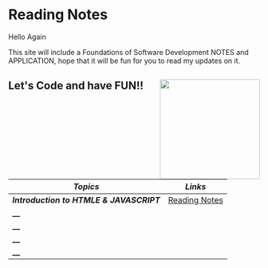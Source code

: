 # Reading Notes

Hello Again

This site will include a Foundations of Software Development NOTES and APPLICATION, hope that it will be fun for you to read my updates on it. 

## Let's Code and have FUN!!   <img align="right" width="200" height="200" src="https://jorginazario.github.io/letscode/img/webdevelopment.png">


**_Topics_** | **_Links_**
------------ | -------------
**_Introduction to HTMLE & JAVASCRIPT_** | [Reading Notes](https://emanalazzam.github.io/code-201-reading-notes/)
**__**| []()
**__** | []()
**__**| []()
**__**| []()

